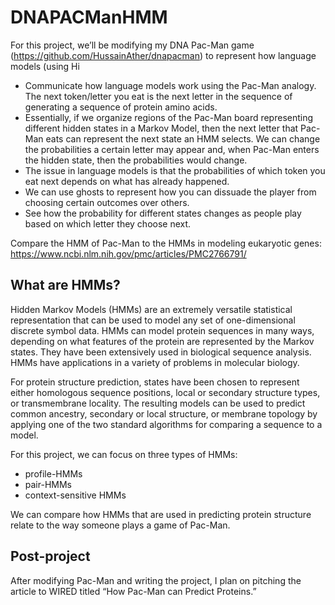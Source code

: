 # DNAPACManHMM

For this project, we’ll be modifying my DNA Pac-Man game (https://github.com/HussainAther/dnapacman)  to represent how language models (using Hi
+ Communicate how language models work using the Pac-Man analogy. The next token/letter you eat is the next letter in the sequence of generating a sequence of protein amino acids. 
+ Essentially, if we organize regions of the Pac-Man board representing different hidden states in a Markov Model, then the next letter that Pac-Man eats can represent the next state an HMM selects. We can change the probabilities a certain letter may appear and, when Pac-Man enters the hidden state, then the probabilities would change. 
+ The issue in language models is that the probabilities of which token you eat next depends on what has already happened. 
+ We can use ghosts to represent how you can dissuade the player from choosing certain outcomes over others.
+ See how the probability for different states changes as people play based on which letter they choose next. 

Compare the HMM of Pac-Man to the HMMs in modeling eukaryotic genes: https://www.ncbi.nlm.nih.gov/pmc/articles/PMC2766791/

## What are HMMs?

Hidden Markov Models (HMMs) are an extremely versatile statistical representation that can be used to model any set of one-dimensional discrete symbol data. HMMs can model protein sequences in many ways, depending on what features of the protein are represented by the Markov states. They have been extensively used in biological sequence analysis. HMMs have applications in a variety of problems in molecular biology. 

For protein structure prediction, states have been chosen to represent either homologous sequence positions, local or secondary structure types, or transmembrane locality. The resulting models can be used to predict common ancestry, secondary or local structure, or membrane topology by applying one of the two standard algorithms for comparing a sequence to a model. 

For this project, we can focus on three types of HMMs: 
* profile-HMMs
* pair-HMMs
* context-sensitive HMMs

We can compare how HMMs that are used in predicting protein structure relate to the way someone plays a game of Pac-Man. 

## Post-project

After modifying Pac-Man and writing the project, I plan on pitching the article to WIRED titled “How Pac-Man can Predict Proteins.” 
